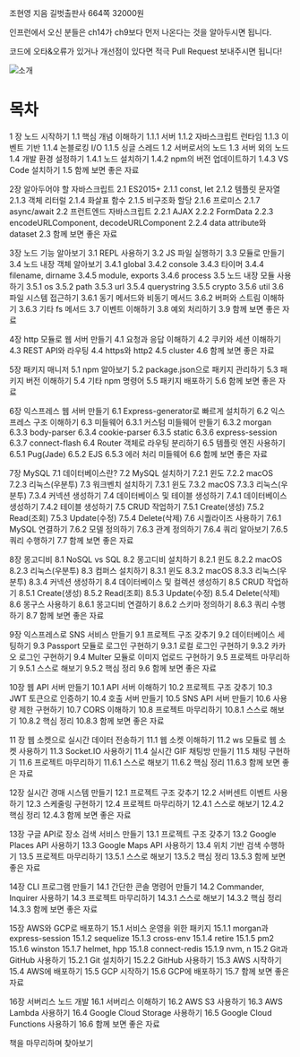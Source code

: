조현영 지음 길벗출판사 664쪽 32000원

인프런에서 오신 분들은 ch14가 ch9보다 먼저 나온다는 것을 알아두시면 됩니다.

코드에 오타&오류가 있거나 개선점이 있다면 적극 Pull Request 보내주시면 됩니다!

![소개 ](http://image.aladin.co.kr/img/img_content/K422533335_01.jpg)

# 목차
1 장 노드 시작하기 
1.1 핵심 개념 이해하기 
1.1.1 서버 
1.1.2 자바스크립트 런타임 
1.1.3 이벤트 기반
1.1.4 논블로킹 I/O
1.1.5 싱글 스레드 
1.2 서버로서의 노드 
1.3 서버 외의 노드 
1.4 개발 환경 설정하기 
1.4.1 노드 설치하기 
1.4.2 npm의 버전 업데이트하기 
1.4.3 VS Code 설치하기
1.5 함께 보면 좋은 자료 

2장 알아두어야 할 자바스크립트 
2.1 ES2015+ 
2.1.1 const, let 
2.1.2 템플릿 문자열 
2.1.3 객체 리터럴 
2.1.4 화살표 함수
2.1.5 비구조화 할당
2.1.6 프로미스 
2.1.7 async/await 
2.2 프런트엔드 자바스크립트
2.2.1 AJAX 
2.2.2 FormData 
2.2.3 encodeURLComponent, decodeURLComponent 
2.2.4 data attribute와 dataset 
2.3 함께 보면 좋은 자료 

3장 노드 기능 알아보기 
3.1 REPL 사용하기 
3.2 JS 파일 실행하기 
3.3 모듈로 만들기
3.4 노드 내장 객체 알아보기 
3.4.1 global 
3.4.2 console 
3.4.3 타이머 
3.4.4 filename, dirname
3.4.5 module, exports 
3.4.6 process
3.5 노드 내장 모듈 사용하기
3.5.1 os
3.5.2 path 
3.5.3 url 
3.5.4 querystring
3.5.5 crypto
3.5.6 util 
3.6 파일 시스템 접근하기 
3.6.1 동기 메서드와 비동기 메서드 
3.6.2 버퍼와 스트림 이해하기 
3.6.3 기타 fs 메서드 
3.7 이벤트 이해하기 
3.8 예외 처리하기
3.9 함께 보면 좋은 자료 

4장 http 모듈로 웹 서버 만들기
4.1 요청과 응답 이해하기 
4.2 쿠키와 세션 이해하기 
4.3 REST API와 라우팅 
4.4 https와 http2 
4.5 cluster 
4.6 함께 보면 좋은 자료 

5장 패키지 매니저 
5.1 npm 알아보기 
5.2 package.json으로 패키지 관리하기 
5.3 패키지 버전 이해하기 
5.4 기타 npm 명령어 
5.5 패키지 배포하기 
5.6 함께 보면 좋은 자료 

6장 익스프레스 웹 서버 만들기 
6.1 Express-generator로 빠르게 설치하기
6.2 익스프레스 구조 이해하기 
6.3 미들웨어 
6.3.1 커스텀 미들웨어 만들기
6.3.2 morgan 
6.3.3 body-parser
6.3.4 cookie-parser 
6.3.5 static
6.3.6 express-session 
6.3.7 connect-flash 
6.4 Router 객체로 라우팅 분리하기 
6.5 템플릿 엔진 사용하기
6.5.1 Pug(Jade) 
6.5.2 EJS 
6.5.3 에러 처리 미들웨어 
6.6 함께 보면 좋은 자료 

7장 MySQL 
7.1 데이터베이스란? 
7.2 MySQL 설치하기 
7.2.1 윈도 
7.2.2 macOS 
7.2.3 리눅스(우분투) 
7.3 워크벤치 설치하기 
7.3.1 윈도 
7.3.2 macOS 
7.3.3 리눅스(우분투)
7.3.4 커넥션 생성하기 
7.4 데이터베이스 및 테이블 생성하기 
7.4.1 데이터베이스 생성하기 
7.4.2 테이블 생성하기 
7.5 CRUD 작업하기
7.5.1 Create(생성) 
7.5.2 Read(조회) 
7.5.3 Update(수정) 
7.5.4 Delete(삭제)
7.6 시퀄라이즈 사용하기 
7.6.1 MySQL 연결하기
7.6.2 모델 정의하기 
7.6.3 관계 정의하기 
7.6.4 쿼리 알아보기 
7.6.5 쿼리 수행하기
7.7 함께 보면 좋은 자료 

8장 몽고디비 
8.1 NoSQL vs SQL 
8.2 몽고디비 설치하기 
8.2.1 윈도 
8.2.2 macOS 
8.2.3 리눅스(우분투) 
8.3 컴퍼스 설치하기 
8.3.1 윈도 
8.3.2 macOS 
8.3.3 리눅스(우분투) 
8.3.4 커넥션 생성하기
8.4 데이터베이스 및 컬렉션 생성하기
8.5 CRUD 작업하기
8.5.1 Create(생성) 
8.5.2 Read(조회) 
8.5.3 Update(수정) 
8.5.4 Delete(삭제) 
8.6 몽구스 사용하기 
8.6.1 몽고디비 연결하기 
8.6.2 스키마 정의하기 
8.6.3 쿼리 수행하기 
8.7 함께 보면 좋은 자료 

9장 익스프레스로 SNS 서비스 만들기 
9.1 프로젝트 구조 갖추기 
9.2 데이터베이스 세팅하기 
9.3 Passport 모듈로 로그인 구현하기
9.3.1 로컬 로그인 구현하기
9.3.2 카카오 로그인 구현하기 
9.4 Multer 모듈로 이미지 업로드 구현하기
9.5 프로젝트 마무리하기 
9.5.1 스스로 해보기 
9.5.2 핵심 정리 
9.6 함께 보면 좋은 자료 

10장 웹 API 서버 만들기 
10.1 API 서버 이해하기
10.2 프로젝트 구조 갖추기 
10.3 JWT 토큰으로 인증하기
10.4 호출 서버 만들기 
10.5 SNS API 서버 만들기
10.6 사용량 제한 구현하기 
10.7 CORS 이해하기
10.8 프로젝트 마무리하기 
10.8.1 스스로 해보기 
10.8.2 핵심 정리
10.8.3 함께 보면 좋은 자료 

11 장 웹 소켓으로 실시간 데이터 전송하기 
11.1 웹 소켓 이해하기 
11.2 ws 모듈로 웹 소켓 사용하기
11.3 Socket.IO 사용하기 
11.4 실시간 GIF 채팅방 만들기
11.5 채팅 구현하기
11.6 프로젝트 마무리하기 
11.6.1 스스로 해보기 
11.6.2 핵심 정리 
11.6.3 함께 보면 좋은 자료 

12장 실시간 경매 시스템 만들기 
12.1 프로젝트 구조 갖추기 
12.2 서버센트 이벤트 사용하기 
12.3 스케줄링 구현하기 
12.4 프로젝트 마무리하기 
12.4.1 스스로 해보기 
12.4.2 핵심 정리
12.4.3 함께 보면 좋은 자료 

13장 구글 API로 장소 검색 서비스 만들기 
13.1 프로젝트 구조 갖추기
13.2 Google Places API 사용하기
13.3 Google Maps API 사용하기 
13.4 위치 기반 검색 수행하기 
13.5 프로젝트 마무리하기 
13.5.1 스스로 해보기 
13.5.2 핵심 정리 
13.5.3 함께 보면 좋은 자료 

14장 CLI 프로그램 만들기 
14.1 간단한 콘솔 명령어 만들기 
14.2 Commander, Inquirer 사용하기 
14.3 프로젝트 마무리하기 
14.3.1 스스로 해보기 
14.3.2 핵심 정리 
14.3.3 함께 보면 좋은 자료 

15장 AWS와 GCP로 배포하기 
15.1 서비스 운영을 위한 패키지 
15.1.1 morgan과 express-session
15.1.2 sequelize 
15.1.3 cross-env 
15.1.4 retire
15.1.5 pm2 
15.1.6 winston 
15.1.7 helmet, hpp 
15.1.8 connect-redis 
15.1.9 nvm, n 
15.2 Git과 GitHub 사용하기 
15.2.1 Git 설치하기 
15.2.2 GitHub 사용하기 
15.3 AWS 시작하기 
15.4 AWS에 배포하기 
15.5 GCP 시작하기 
15.6 GCP에 배포하기 
15.7 함께 보면 좋은 자료 

16장 서버리스 노드 개발 
16.1 서버리스 이해하기 
16.2 AWS S3 사용하기 
16.3 AWS Lambda 사용하기 
16.4 Google Cloud Storage 사용하기 
16.5 Google Cloud Functions 사용하기
16.6 함께 보면 좋은 자료 

책을 마무리하며 
찾아보기
